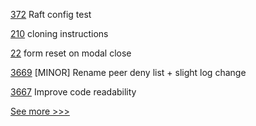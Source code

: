 
[372](https://github.com/hyperledger-labs/orion-server/pull/372) Raft config test

[210](https://github.com/hyperledger-labs/fabric-token-sdk/pull/210) cloning instructions

[22](https://github.com/hyperledger-labs/nft-auction/pull/22) form reset on modal close

[3669](https://github.com/hyperledger/besu/pull/3669) [MINOR] Rename peer deny list + slight log change

[3667](https://github.com/hyperledger/besu/pull/3667) Improve code readability


[See more >>>](https://start-here.hyperledger.org/pull-requests)
